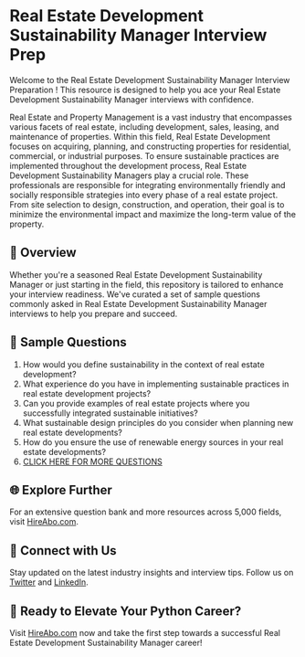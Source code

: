 # Real Estate Development Sustainability Manager Interview Prep

Welcome to the Real Estate Development Sustainability Manager Interview Preparation ! This resource is designed to help you ace your Real Estate Development Sustainability Manager interviews with confidence.

Real Estate and Property Management is a vast industry that encompasses various facets of real estate, including development, sales, leasing, and maintenance of properties. Within this field, Real Estate Development focuses on acquiring, planning, and constructing properties for residential, commercial, or industrial purposes. To ensure sustainable practices are implemented throughout the development process, Real Estate Development Sustainability Managers play a crucial role. These professionals are responsible for integrating environmentally friendly and socially responsible strategies into every phase of a real estate project. From site selection to design, construction, and operation, their goal is to minimize the environmental impact and maximize the long-term value of the property.

## 🚀 Overview

Whether you're a seasoned Real Estate Development Sustainability Manager or just starting in the field, this repository is tailored to enhance your interview readiness. We've curated a set of sample questions commonly asked in Real Estate Development Sustainability Manager interviews to help you prepare and succeed.

## 📝 Sample Questions

1. How would you define sustainability in the context of real estate development?
2. What experience do you have in implementing sustainable practices in real estate development projects?
3. Can you provide examples of real estate projects where you successfully integrated sustainable initiatives?
4. What sustainable design principles do you consider when planning new real estate developments?
5. How do you ensure the use of renewable energy sources in your real estate developments?
6. [CLICK HERE FOR MORE QUESTIONS](https://hireabo.com/job/21_3_22/Real%20Estate%20Development%20Sustainability%20Manager)

## 🌐 Explore Further

For an extensive question bank and more resources across 5,000 fields, visit [HireAbo.com](https://www.hireabo.com).

## 📱 Connect with Us

Stay updated on the latest industry insights and interview tips. Follow us on [Twitter](https://twitter.com/hireabo) and [LinkedIn](https://www.linkedin.com/in/hire-abo-3609972a8/).

## 🚀 Ready to Elevate Your Python Career?

Visit [HireAbo.com](https://www.hireabo.com) now and take the first step towards a successful Real Estate Development Sustainability Manager career!